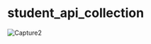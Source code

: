 # student_api_collection

![Capture2](https://user-images.githubusercontent.com/67204193/158802446-e776f2fd-1910-4326-8a6d-d4903b265840.PNG)
